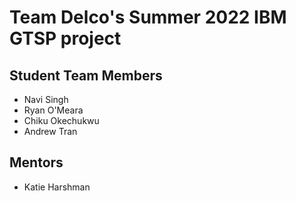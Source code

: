 # Team Delco's Summer 2022 IBM GTSP project
## Student Team Members
* Navi Singh
* Ryan O'Meara
* Chiku Okechukwu
* Andrew Tran
## Mentors
* Katie Harshman
